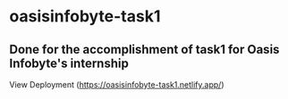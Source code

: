 # oasisinfobyte-task1
## Done for the accomplishment of task1 for Oasis Infobyte's internship
View Deployment (https://oasisinfobyte-task1.netlify.app/)
